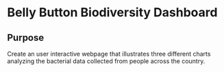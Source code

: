 # Belly Button Biodiversity Dashboard

## Purpose
Create an user interactive webpage that illustrates three different charts analyzing the bacterial data collected from people across the country.
